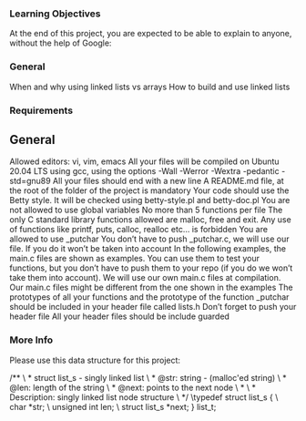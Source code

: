 ### Learning Objectives

At the end of this project, you are expected to be able to explain to anyone, without the help of Google:

### General

When and why using linked lists vs arrays
How to build and use linked lists

### Requirements
## General
Allowed editors: vi, vim, emacs
All your files will be compiled on Ubuntu 20.04 LTS using gcc, using the options -Wall -Werror -Wextra -pedantic -std=gnu89
All your files should end with a new line
A README.md file, at the root of the folder of the project is mandatory
Your code should use the Betty style. It will be checked using betty-style.pl and betty-doc.pl
You are not allowed to use global variables
No more than 5 functions per file
The only C standard library functions allowed are malloc, free and exit. Any use of functions like printf, puts, calloc, realloc etc… is forbidden
You are allowed to use _putchar
You don’t have to push _putchar.c, we will use our file. If you do it won’t be taken into account
In the following examples, the main.c files are shown as examples. You can use them to test your functions, but you don’t have to push them to your repo (if you do we won’t take them into account). We will use our own main.c files at compilation. Our main.c files might be different from the one shown in the examples
The prototypes of all your functions and the prototype of the function _putchar should be included in your header file called lists.h
Don’t forget to push your header file
All your header files should be include guarded

### More Info
Please use this data structure for this project:

\/**
\ * struct list_s - singly linked list
\ * @str: string - (malloc'ed string)
\ * @len: length of the string
\ * @next: points to the next node
\ *
\ * Description: singly linked list node structure
\ */
\typedef struct list_s
\{
\   char *str;
\    unsigned int len;
\   struct list_s *next;
\} list_t;
